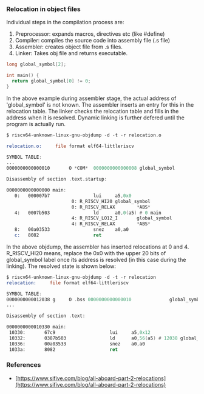 ### Relocation in object files
Individual steps in the compilation process are:
1. Preprocessor: expands macros, directives etc (like #define)
2. Compiler: compiles the source code into assembly file (.s file)
3. Assembler: creates object file from .s files.
4. Linker: Takes obj file and returns executable.  
```c
long global_symbol[2];

int main() {
  return global_symbol[0] != 0;
}
```
In the above example during assembler stage, the actual address of 'global_symbol' is not known. 
The assembler inserts an entry for this in the relocation table. The linker checks the relocation table and fills in the address when it is resolved.
Dynamic linking is further defered until the program is actually run.
```asm
$ riscv64-unknown-linux-gnu-objdump -d -t -r relocation.o

relocation.o:     file format elf64-littleriscv

SYMBOL TABLE:
...
0000000000000010       O *COM*  0000000000000008 global_symbol

Disassembly of section .text.startup:

0000000000000000 main:
   0:   000007b7                lui     a5,0x0
                        0: R_RISCV_HI20 global_symbol
                        0: R_RISCV_RELAX        *ABS*
   4:   0007b503                ld      a0,0(a5) # 0 main
                        4: R_RISCV_LO12_I       global_symbol
                        4: R_RISCV_RELAX        *ABS*
   8:   00a03533                snez    a0,a0
   c:   8082                    ret
```
In the above objdump, the assembler has inserted relocations at 0 and 4. R_RISCV_HI20 means, replace the 0x0 with the upper 20 bits of global_symbol label once its 
address is resolved (in this case during the linking). The resolved state is shown below:
```asm
$ riscv64-unknown-linux-gnu-objdump -d -t -r relocation
relocation:     file format elf64-littleriscv

SYMBOL TABLE:
0000000000012038 g     O .bss 0000000000000010              global_symbol
...

Disassembly of section .text:

0000000000010330 main:
 10330:       67c9                    lui     a5,0x12
 10332:       0387b503                ld      a0,56(a5) # 12038 global_symbol
 10336:       00a03533                snez    a0,a0
 1033a:       8082                    ret
```

### References
* [https://www.sifive.com/blog/all-aboard-part-2-relocations](https://www.sifive.com/blog/all-aboard-part-2-relocations)
